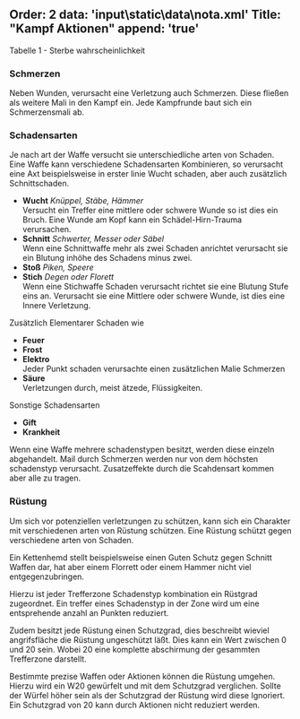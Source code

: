 Order: 2
data: 'input\static\data\nota.xml'
Title: "Kampf Aktionen"
append: 'true'
---

</div>
<figcaption>Tabelle 1 - Sterbe wahrscheinlichkeit</figcaption>
</figure>

### Schmerzen

Neben Wunden, verursacht eine Verletzung auch Schmerzen. Diese fließen als weitere Mali in den Kampf ein. Jede Kampfrunde baut sich ein Schmerzensmali ab.

### Schadensarten
Je nach art der Waffe versucht sie unterschiedliche arten von Schaden.
Eine Waffe kann verschiedene Schadensarten Kombinieren, so verursacht eine Axt beispielsweise in erster linie Wucht schaden, aber auch zusätzlich Schnittschaden.

+ **Wucht**
  _Knüppel, Stäbe, Hämmer_  
  Versucht ein Treffer eine mittlere oder schwere Wunde so ist dies ein Bruch. Eine Wunde am Kopf kann ein Schädel-Hirn-Trauma verursachen.
+ **Schnitt**
  _Schwerter, Messer oder Säbel_  
  Wenn eine Schnittwaffe mehr als zwei Schaden anrichtet verursacht sie ein Blutung inhöhe des Schadens minus zwei.
+ **Stoß**
  _Piken, Speere_
+ **Stich**
  _Degen oder Florett_  
  Wenn eine Stichwaffe Schaden verursacht richtet sie eine Blutung Stufe eins an. Verursacht sie eine Mittlere oder schwere Wunde, ist dies eine Innere Verletzung.

Zusätzlich Elementarer Schaden wie
+ **Feuer**
+ **Frost**
+ **Elektro**  
  Jeder Punkt schaden verursachte einen zusätzlichen Malie Schmerzen
+ **Säure**  
  Verletzungen durch, meist ätzede, Flüssigkeiten.

Sonstige Schadensarten
+ **Gift**
+ **Krankheit**

Wenn eine Waffe mehrere schadenstypen besitzt, werden diese einzeln abgehandelt. Mail durch Schmerzen werden nur von dem höchsten schadenstyp verursacht. Zusatzeffekte durch die Scahdensart kommen aber alle zu tragen.

### Rüstung

Um sich vor potenziellen verletzungen zu schützen, kann sich ein Charakter mit verschiedenen arten von Rüstung schützen. Eine Rüstung schützt gegen verschiedene arten von Schaden. 

Ein Kettenhemd stellt beispielsweise einen Guten Schutz gegen Schnitt Waffen dar, hat aber einem Florrett oder einem Hammer nicht viel entgegenzubringen. 

Hierzu ist jeder Trefferzone Schadenstyp kombination ein Rüstgrad zugeordnet. Ein treffer eines Schadenstyp in der Zone wird um eine entsprehende anzahl an Punkten reduziert. 

Zudem besitzt jede Rüstung einen Schutzgrad, dies beschreibt wieviel angrifsfläche die Rüstung ungeschützt läßt. Dies kann ein Wert zwischen 0 und 20 sein. Wobei 20 eine komplette abschirmung der gesammten Trefferzone darstellt.

Bestimmte prezise Waffen oder Aktionen können die Rüstung umgehen. Hierzu wird ein W20 gewürfelt und mit dem Schutzgrad verglichen. Sollte der Würfel höher sein als der Schutzgrad der Rüstung wird diese Ignoriert. Ein Schutzgrad von 20 kann durch Aktionen nicht reduziert werden.

